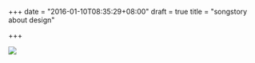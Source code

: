 +++
date = "2016-01-10T08:35:29+08:00"
draft = true
title = "songstory about design"

+++



![](/images/alice_in_wc_kiic.jpg)
